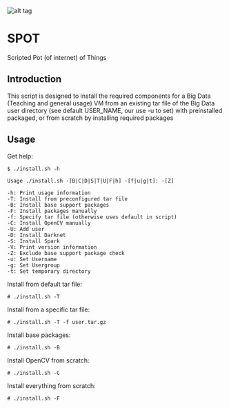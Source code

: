 ![alt tag](https://raw.githubusercontent.com/lateralblast/spot/master/spot.jpg)

SPOT
====

Scripted Pot (of internet) of Things

Introduction
------------

This script is designed to install the required components for a
Big Data (Teaching and general usage) VM from an existing tar file of
the Big Data user directory (see default USER_NAME, our use -u to set)
with preinstalled packaged, or from scratch by installing required packages

Usage
-----

Get help:

```
$ ./install.sh -h

Usage ./install.sh -[B|C|D|S|T|U|F|h] -[f|u|g|t]: -[Z]

-h: Print usage information
-T: Install from preconfigured tar file
-B: Install base support packages
-F: Install packages manually
-f: Specify tar file (otherwise uses default in script)
-C: Install OpenCV manually
-U: Add user
-D: Install Darknet
-S: Install Spark
-V: Print version information
-Z: Exclude base support package check
-u: Set Username
-g: Set Usergroup
-t: Set temporary directory
```

Install from default tar file:

```
# ./install.sh -T
```

Install from a specific tar file:

```
# ./install.sh -T -f user.tar.gz
```

Install base packages:

```
# ./install.sh -B
```

Install OpenCV from scratch:

```
# ./install.sh -C
```

Install everything from scratch:

```
# ./install.sh -F
```